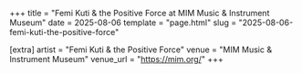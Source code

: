 +++
title = "Femi Kuti & the Positive Force at MIM Music & Instrument Museum"
date = 2025-08-06
template = "page.html"
slug = "2025-08-06-femi-kuti-the-positive-force"

[extra]
artist = "Femi Kuti & the Positive Force"
venue = "MIM Music & Instrument Museum"
venue_url = "https://mim.org/"
+++
